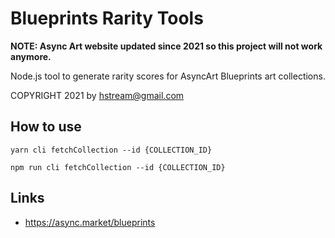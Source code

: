 # Blueprints Rarity Tools 

**NOTE: Async Art website updated since 2021 so this project will not work anymore.**

Node.js tool to generate rarity scores for AsyncArt Blueprints art collections.

COPYRIGHT 2021 by hstream@gmail.com

## How to use

```
yarn cli fetchCollection --id {COLLECTION_ID}
```

```
npm run cli fetchCollection --id {COLLECTION_ID}
```

## Links

- https://async.market/blueprints